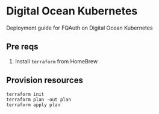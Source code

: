 # Digital Ocean Kubernetes

Deployment guide for FQAuth on Digital Ocean Kubernetes

## Pre reqs

1. Install `terraform` from HomeBrew

## Provision resources

    terraform init
    terraform plan -out plan
    terraform apply plan



